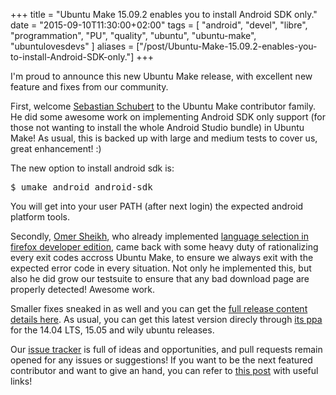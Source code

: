 +++
title = "Ubuntu Make 15.09.2 enables you to install Android SDK only."
date = "2015-09-10T11:30:00+02:00"
tags = [ "android", "devel", "libre", "programmation", "PU", "quality", "ubuntu", "ubuntu-make", "ubuntulovesdevs" ]
aliases = ["/post/Ubuntu-Make-15.09.2-enables-you-to-install-Android-SDK-only."]
+++
    <p>I'm proud to announce this new Ubuntu Make release, with excellent new feature and fixes from our community.</p>


<p>First, welcome <a href="https://github.com/sebschub">Sebastian Schubert</a> to the Ubuntu Make contributor family. He did some awesome work on implementing Android SDK only support (for those not wanting to install the whole Android Studio bundle) in Ubuntu Make! As usual, this is backed up with large and medium tests to cover us, great enhancement! :)</p>


<p>The new option to install android sdk is:</p>

<pre>$ umake android android-sdk</pre>


<p>You will get into your user PATH (after next login) the expected android platform tools.</p>


<p>Secondly, <a href="https://github.com/oijazsh">Omer Sheikh</a>, who already implemented <a href="/post/Ubuntu-Make-0.9.2-hot-from-the-builders%2C-with-Firefox-Developer-Edition-language-support">language selection in firefox developer edition</a>, came back with some heavy duty of rationalizing every exit codes accross Ubuntu Make, to ensure we always exit with the expected error code in every situation. Not only he implemented this, but also he did grow our testsuite to ensure that any bad download page are properly detected! Awesome work.</p>


<p>Smaller fixes sneaked in as well and you can get the <a href="https://github.com/ubuntu/ubuntu-make/commit/6cc70d2a2613c864cd4c2e7fa2725bbc00cae562">full release content details here</a>. As usual, you can get this latest version direcly through <a href="https://launchpad.net/~ubuntu-desktop/+archive/ubuntu/ubuntu-make">its ppa</a> for the 14.04 LTS, 15.05 and wily ubuntu releases.</p>


<p>Our <a href="https://github.com/ubuntu/ubuntu-make/issues">issue tracker</a> is full of ideas and opportunities, and pull requests remain opened for any issues or suggestions! If you want to be the next featured contributor and want to give an hand, you can refer to <a href="/post/How-to-help-on-Ubuntu-Developer-Tools-Center">this post</a> with useful links!</p>